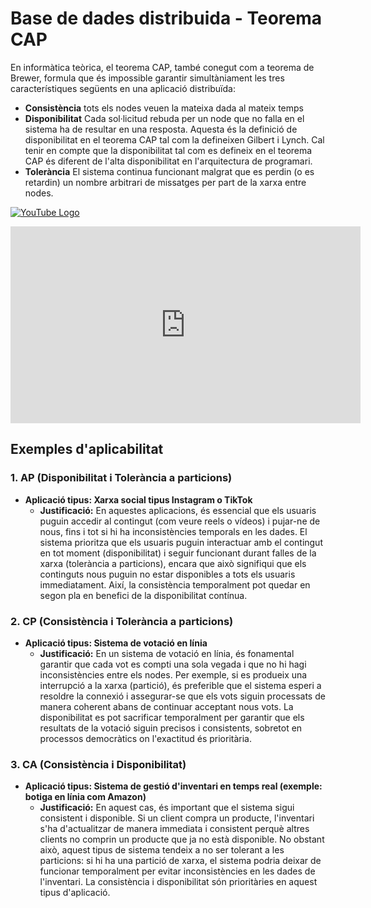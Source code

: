 # Base de dades distribuida - Teorema CAP

En informàtica teòrica, el teorema CAP, també conegut com a teorema de Brewer, formula que és impossible garantir simultàniament les tres característiques següents en una aplicació distribuïda: 

* **Consistència** tots els nodes veuen la mateixa dada al mateix temps
* **Disponibilitat** Cada sol·licitud rebuda per un node que no falla en el sistema ha de resultar en una resposta. Aquesta és la definició de disponibilitat en el teorema CAP tal com la defineixen Gilbert i Lynch. Cal tenir en compte que la disponibilitat tal com es defineix en el teorema CAP és diferent de l'alta disponibilitat en l'arquitectura de programari.
* **Tolerància** El sistema continua funcionant malgrat que es perdin (o es retardin) un nombre arbitrari de missatges per part de la xarxa entre nodes.


[![YouTube Logo](https://upload.wikimedia.org/wikipedia/commons/b/b8/YouTube_Logo_2017.svg)](https://youtu.be/BHqjEjzAicA?si=v90qZabd8KHwPKjU)


<iframe width="560" height="315" src="https://www.youtube.com/embed/BHqjEjzAicA?si=DIHFFMr4LkqdHJ8G" title="YouTube video player" frameborder="0" allow="accelerometer; autoplay; clipboard-write; encrypted-media; gyroscope; picture-in-picture; web-share" referrerpolicy="strict-origin-when-cross-origin" allowfullscreen></iframe>

## Exemples d'aplicabilitat

### 1. AP (Disponibilitat i Tolerància a particions)

- **Aplicació tipus: Xarxa social tipus Instagram o TikTok**
  - **Justificació:** En aquestes aplicacions, és essencial que els usuaris puguin accedir al contingut (com veure reels o vídeos) i pujar-ne de nous, fins i tot si hi ha inconsistències temporals en les dades. El sistema prioritza que els usuaris puguin interactuar amb el contingut en tot moment (disponibilitat) i seguir funcionant durant falles de la xarxa (tolerància a particions), encara que això signifiqui que els continguts nous puguin no estar disponibles a tots els usuaris immediatament. Així, la consistència temporalment pot quedar en segon pla en benefici de la disponibilitat contínua.

### 2. CP (Consistència i Tolerància a particions)

- **Aplicació tipus: Sistema de votació en línia**
  - **Justificació:** En un sistema de votació en línia, és fonamental garantir que cada vot es compti una sola vegada i que no hi hagi inconsistències entre els nodes. Per exemple, si es produeix una interrupció a la xarxa (partició), és preferible que el sistema esperi a resoldre la connexió i assegurar-se que els vots siguin processats de manera coherent abans de continuar acceptant nous vots. La disponibilitat es pot sacrificar temporalment per garantir que els resultats de la votació siguin precisos i consistents, sobretot en processos democràtics on l'exactitud és prioritària.

### 3. CA (Consistència i Disponibilitat)

- **Aplicació tipus: Sistema de gestió d'inventari en temps real (exemple: botiga en línia com Amazon)**
  - **Justificació:** En aquest cas, és important que el sistema sigui consistent i disponible. Si un client compra un producte, l'inventari s'ha d'actualitzar de manera immediata i consistent perquè altres clients no comprin un producte que ja no està disponible. No obstant això, aquest tipus de sistema tendeix a no ser tolerant a les particions: si hi ha una partició de xarxa, el sistema podria deixar de funcionar temporalment per evitar inconsistències en les dades de l'inventari. La consistència i disponibilitat són prioritàries en aquest tipus d'aplicació.
